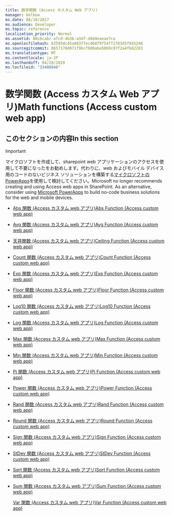 ```yaml
---
title: 数学関数 (Access カスタム Web アプリ)
manager: kelbow
ms.date: 08/18/2017
ms.audience: Developer
ms.topic: reference
localization_priority: Normal
ms.assetid: 88c6cabc-afcd-4b3b-a3df-d0d4eaeae7ca
ms.openlocfilehash: 63593dc45a083ffec46879f54ff2783d5f945248
ms.sourcegitcommit: 8657170d071f9bcf680aba50b9c07f2a4fb82283
ms.translationtype: MT
ms.contentlocale: ja-JP
ms.lasthandoff: 04/28/2019
ms.locfileid: "33408846"
---
```

# <a name="math-functions-access-custom-web-app"></a><span data-ttu-id="467d9-102">数学関数 (Access カスタム Web アプリ)</span><span class="sxs-lookup"><span data-stu-id="467d9-102">Math functions (Access custom web app)</span></span>

## <a name="in-this-section"></a><span data-ttu-id="467d9-103">このセクションの内容</span><span class="sxs-lookup"><span data-stu-id="467d9-103">In this section</span></span>

> [!IMPORTANT]
> <span data-ttu-id="467d9-p101">マイクロソフトを作成して、sharepoint web アプリケーションのアクセスを使用して不要になったをお勧めします。代わりに、web およびモバイル デバイス用のコードのないビジネス ソリューションを構築する[マイクロソフトの PowerApps](https://powerapps.microsoft.com/en-us/)を使用して検討してください。</span><span class="sxs-lookup"><span data-stu-id="467d9-p101">Microsoft no longer recommends creating and using Access web apps in SharePoint. As an alternative, consider using [Microsoft PowerApps](https://powerapps.microsoft.com/en-us/) to build no-code business solutions for the web and mobile devices.</span></span> 
  
- [<span data-ttu-id="467d9-106">Abs 関数 (Access カスタム web アプリ)</span><span class="sxs-lookup"><span data-stu-id="467d9-106">Abs Function (Access custom web app)</span></span>](abs-function-access-custom-web-app.md)
    
- [<span data-ttu-id="467d9-107">Avg 関数 (Access カスタム web アプリ)</span><span class="sxs-lookup"><span data-stu-id="467d9-107">Avg Function (Access custom web app)</span></span>](avg-function-access-custom-web-app.md)
    
- [<span data-ttu-id="467d9-108">天井関数 (Access カスタム web アプリ)</span><span class="sxs-lookup"><span data-stu-id="467d9-108">Ceiling Function (Access custom web app)</span></span>](ceiling-function-access-custom-web-app.md)
    
- [<span data-ttu-id="467d9-109">Count 関数 (Access カスタム web アプリ)</span><span class="sxs-lookup"><span data-stu-id="467d9-109">Count Function (Access custom web app)</span></span>](count-function-access-custom-web-app.md)
    
- [<span data-ttu-id="467d9-110">Exp 関数 (Access カスタム web アプリ)</span><span class="sxs-lookup"><span data-stu-id="467d9-110">Exp Function (Access custom web app)</span></span>](exp-function-access-custom-web-app.md)
    
- [<span data-ttu-id="467d9-111">Floor 関数 (Access カスタム web アプリ)</span><span class="sxs-lookup"><span data-stu-id="467d9-111">Floor Function (Access custom web app)</span></span>](floor-function-access-custom-web-app.md)
    
- [<span data-ttu-id="467d9-112">Log10 関数 (Access カスタム web アプリ)</span><span class="sxs-lookup"><span data-stu-id="467d9-112">Log10 Function (Access custom web app)</span></span>](log10-function-access-custom-web-app.md)
    
- [<span data-ttu-id="467d9-113">Log 関数 (Access カスタム web アプリ)</span><span class="sxs-lookup"><span data-stu-id="467d9-113">Log Function (Access custom web app)</span></span>](log-function-access-custom-web-app.md)
    
- [<span data-ttu-id="467d9-114">Max 関数 (Access カスタム web アプリ)</span><span class="sxs-lookup"><span data-stu-id="467d9-114">Max Function (Access custom web app)</span></span>](max-function-access-custom-web-app.md)
    
- [<span data-ttu-id="467d9-115">Min 関数 (Access カスタム web アプリ)</span><span class="sxs-lookup"><span data-stu-id="467d9-115">Min Function (Access custom web app)</span></span>](min-function-access-custom-web-app.md)
    
- [<span data-ttu-id="467d9-116">Pi 関数 (Access カスタム web アプリ)</span><span class="sxs-lookup"><span data-stu-id="467d9-116">Pi Function (Access custom web app)</span></span>](pi-function-access-custom-web-app.md)
    
- [<span data-ttu-id="467d9-117">Power 関数 (Access カスタム web アプリ)</span><span class="sxs-lookup"><span data-stu-id="467d9-117">Power Function (Access custom web app)</span></span>](power-function-access-custom-web-app.md)
    
- [<span data-ttu-id="467d9-118">Rand 関数 (Access カスタム web アプリ)</span><span class="sxs-lookup"><span data-stu-id="467d9-118">Rand Function (Access custom web app)</span></span>](rand-function-access-custom-web-app.md)
    
- [<span data-ttu-id="467d9-119">Round 関数 (Access カスタム web アプリ)</span><span class="sxs-lookup"><span data-stu-id="467d9-119">Round Function (Access custom web app)</span></span>](round-function-access-custom-web-app.md)
    
- [<span data-ttu-id="467d9-120">Sign 関数 (Access カスタム web アプリ)</span><span class="sxs-lookup"><span data-stu-id="467d9-120">Sign Function (Access custom web app)</span></span>](sign-function-access-custom-web-app.md)
    
- [<span data-ttu-id="467d9-121">StDev 関数 (Access カスタム web アプリ)</span><span class="sxs-lookup"><span data-stu-id="467d9-121">StDev Function (Access custom web app)</span></span>](stdev-function-access-custom-web-app.md)
    
- [<span data-ttu-id="467d9-122">Sqrt 関数 (Access カスタム web アプリ)</span><span class="sxs-lookup"><span data-stu-id="467d9-122">Sqrt Function (Access custom web app)</span></span>](sqrt-function-access-custom-web-app.md)
    
- [<span data-ttu-id="467d9-123">Sum 関数 (Access カスタム web アプリ)</span><span class="sxs-lookup"><span data-stu-id="467d9-123">Sum Function (Access custom web app)</span></span>](sum-function-access-custom-web-app.md)
    
    [<span data-ttu-id="467d9-124">Var 関数 (Access カスタム web アプリ)</span><span class="sxs-lookup"><span data-stu-id="467d9-124">Var Function (Access custom web app)</span></span>](var-function-access-custom-web-app.md)
    

